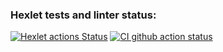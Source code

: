 ### Hexlet tests and linter status:
[![Hexlet actions Status](https://github.com/shakhov/js-algorithms-project-lvl1/workflows/hexlet-check/badge.svg)](https://github.com/shakhov/js-algorithms-project-lvl1/actions)
[![CI github action status](https://github.com/shakhov/js-algorithms-project-lvl1/workflows/Node%20CI/badge.svg)](https://github.com/shakhov/js-algorithms-project-lvl1/actions)
